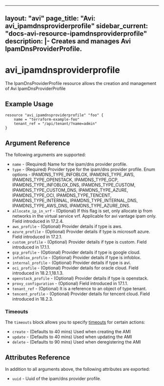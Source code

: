 <!--
    Copyright 2021 VMware, Inc.
    SPDX-License-Identifier: Mozilla Public License 2.0
-->
---
layout: "avi"
page_title: "Avi: avi_ipamdnsproviderprofile"
sidebar_current: "docs-avi-resource-ipamdnsproviderprofile"
description: |-
  Creates and manages Avi IpamDnsProviderProfile.
---

# avi_ipamdnsproviderprofile

The IpamDnsProviderProfile resource allows the creation and management of Avi IpamDnsProviderProfile

## Example Usage

```hcl
resource "avi_ipamdnsproviderprofile" "foo" {
    name = "terraform-example-foo"
    tenant_ref = "/api/tenant/?name=admin"
}
```

## Argument Reference

The following arguments are supported:

* `name` - (Required) Name for the ipam/dns provider profile.
* `type` - (Required) Provider type for the ipam/dns provider profile. Enum options - IPAMDNS_TYPE_INFOBLOX, IPAMDNS_TYPE_AWS, IPAMDNS_TYPE_OPENSTACK, IPAMDNS_TYPE_GCP, IPAMDNS_TYPE_INFOBLOX_DNS, IPAMDNS_TYPE_CUSTOM, IPAMDNS_TYPE_CUSTOM_DNS, IPAMDNS_TYPE_AZURE, IPAMDNS_TYPE_OCI, IPAMDNS_TYPE_TENCENT, IPAMDNS_TYPE_INTERNAL, IPAMDNS_TYPE_INTERNAL_DNS, IPAMDNS_TYPE_AWS_DNS, IPAMDNS_TYPE_AZURE_DNS.
* `allocate_ip_in_vrf` - (Optional) If this flag is set, only allocate ip from networks in the virtual service vrf. Applicable for avi vantage ipam only. Field introduced in 17.2.4.
* `aws_profile` - (Optional) Provider details if type is aws.
* `azure_profile` - (Optional) Provider details if type is microsoft azure. Field introduced in 17.2.1.
* `custom_profile` - (Optional) Provider details if type is custom. Field introduced in 17.1.1.
* `gcp_profile` - (Optional) Provider details if type is google cloud.
* `infoblox_profile` - (Optional) Provider details if type is infoblox.
* `internal_profile` - (Optional) Provider details if type is avi.
* `oci_profile` - (Optional) Provider details for oracle cloud. Field introduced in 18.2.1,18.1.3.
* `openstack_profile` - (Optional) Provider details if type is openstack.
* `proxy_configuration` - (Optional) Field introduced in 17.1.1.
* `tenant_ref` - (Optional) It is a reference to an object of type tenant.
* `tencent_profile` - (Optional) Provider details for tencent cloud. Field introduced in 18.2.3.


### Timeouts

The `timeouts` block allows you to specify [timeouts](https://www.terraform.io/docs/configuration/resources.html#timeouts) for certain actions:

* `create` - (Defaults to 40 mins) Used when creating the AMI
* `update` - (Defaults to 40 mins) Used when updating the AMI
* `delete` - (Defaults to 90 mins) Used when deregistering the AMI

## Attributes Reference

In addition to all arguments above, the following attributes are exported:

* `uuid` -  Uuid of the ipam/dns provider profile.


